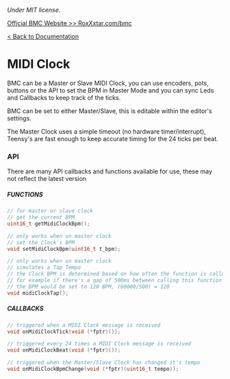 *Under MIT license.*

[Official BMC Website >> RoxXxtar.com/bmc](https://www.roxxxtar.com/bmc)

[< Back to Documentation](README.md)

# MIDI Clock
BMC can be a Master or Slave MIDI Clock, you can use encoders, pots, buttons or the API to set the BPM in Master Mode and you can sync Leds and Callbacks to keep track of the ticks.

BMC can be set to either Master/Slave, this is editable within the editor's settings.

The Master Clock uses a simple timeout (no hardware timer/interrupt), Teensy's are fast enough to keep accurate timing for the 24 ticks per beat.

### API
There are many API callbacks and functions available for use, these may not reflect the latest version

##### FUNCTIONS
```c++
// for master or slave clock
// get the current BPM
uint16_t getMidiClockBpm();

// only works when on master clock
// set the Clock's BPM
void setMidiClockBpm(uint16_t t_bpm);

// only works when on master clock
// simulates a Tap Tempo
// the Clock BPM is determined based on how often the function is called
// for example if there's a gap of 500ms between calling this function
// the BPM would be set to 120 BPM, (60000/500) = 120
void midiClockTap();
```

##### CALLBACKS
```c++
// triggered when a MIDI Clock message is received
void onMidiClockTick(void (*fptr)());

// triggered every 24 times a MIDI Clock message is received
void onMidiClockBeat(void (*fptr)());

// triggered when the Master/Slave Clock has changed it's tempo
void onMidiClockBpmChange(void (*fptr)(uint16_t tempo));
```
